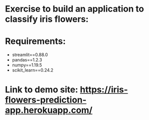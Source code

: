 # Exercise to build an application to classify iris flowers:
# Requirements:
- streamlit==0.88.0
- pandas==1.2.3
- numpy==1.19.5
- scikit_learn==0.24.2

# Link to demo site: https://iris-flowers-prediction-app.herokuapp.com/
